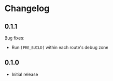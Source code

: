 # Changelog

## 0.1.1

Bug fixes:

* Run `[PRE_BUILD]` within each route's debug zone

## 0.1.0

* Initial release
